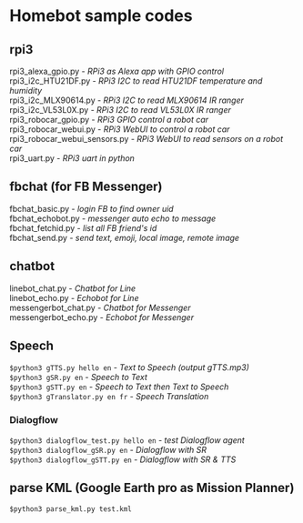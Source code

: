 # Homebot sample codes

## rpi3 
rpi3_alexa_gpio.py    - *RPi3 as Alexa app with GPIO control*<br />
rpi3_i2c_HTU21DF.py   - *RPi3 I2C to read HTU21DF temperature and humidity* <br />
rpi3_i2c_MLX90614.py  - *RPi3 I2C to read MLX90614 IR ranger* <br />
rpi3_i2c_VL53L0X.py   - *RPi3 I2C to read VL53L0X IR ranger* <br />
rpi3_robocar_gpio.py  - *RPi3 GPIO control a robot car* <br />
rpi3_robocar_webui.py - *RPi3 WebUI to control a robot car* <br />
rpi3_robocar_webui_sensors.py - *RPi3 WebUI to read sensors on a robot car* <br />
rpi3_uart.py          - *RPi3 uart in python*<br />
## fbchat (for FB Messenger)
fbchat_basic.py - *login FB to find owner uid* <br />
fbchat_echobot.py - *messenger auto echo to message* <br />
fbchat_fetchid.py - *list all FB friend's id* <br />
fbchat_send.py - *send text, emoji, local image, remote image* <br />
## chatbot 
linebot_chat.py - *Chatbot for Line* <br />
linebot_echo.py - *Echobot for Line* <br />
messengerbot_chat.py - *Chatbot for Messenger* <br />
messengerbot_echo.py - *Echobot for Messenger* <br />
## Speech 
`$python3 gTTS.py hello en` - *Text to Speech (output gTTS.mp3)*<br />
`$python3 gSR.py en` - *Speech to Text*<br />
`$python3 gSTT.py en` - *Speech to Text then Text to Speech*<br />
`$python3 gTranslator.py en fr` - *Speech Translation*<br />
### Dialogflow
`$python3 dialogflow_test.py hello en` - *test Dialogflow agent*<br />
`$python3 dialogflow_gSR.py en` - *Dialogflow with SR*<br />
`$python3 dialogflow_gSTT.py en` - *Dialogflow with SR & TTS*<br />

## parse KML (Google Earth pro as Mission Planner)
`$python3 parse_kml.py test.kml`
